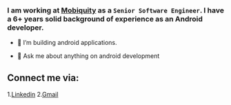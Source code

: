 ### I am working at [Mobiquity](https://www.mobiquity.com/) as a `Senior Software Engineer`. I have a 6+ years solid background of experience as an Android developer.

- 🔭 I’m building android applications.

- 💬 Ask me about anything on android development

## Connect me via:
1.[Linkedin](https://www.linkedin.com/in/kavya-harisha-athmuri-84995261/) 
2.[Gmail](kavya.athmuri@gmail.com)

<!--
**KavyaHarisha/KavyaHarisha** is a ✨ _special_ ✨ repository because its `README.md` (this file) appears on your GitHub profile.

Here are some ideas to get you started:

- 🔭 I’m currently working on ...
- 🌱 I’m currently learning ...
- 👯 I’m looking to collaborate on ...
- 🤔 I’m looking for help with ...
- 💬 Ask me about ...
- 📫 How to reach me: ...
- 😄 Pronouns: ...
- ⚡ Fun fact: ...
-->
